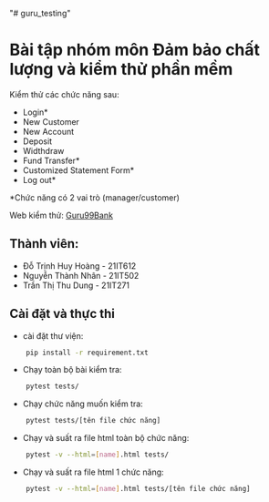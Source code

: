 "# guru_testing" 
# Bài tập nhóm môn Đảm bảo chất lượng và kiểm thử phần mềm

Kiểm thử các chức năng sau:
- Login*
- New Customer
- New Account
- Deposit
- Widthdraw
- Fund Transfer*
- Customized Statement Form*
- Log out*

*Chức năng có 2 vai trò (manager/customer)

Web kiểm thử: [Guru99Bank](http://www.demo.guru99.com/V4/)

## Thành viên:
- Đỗ Trịnh Huy Hoàng - 21IT612
- Nguyễn Thành Nhân - 21IT502
- Trần Thị Thu Dung - 21IT271

## Cài đặt và thực thi
- cài đặt thư viện: 
```bash
    pip install -r requirement.txt
```
- Chạy toàn bộ bài kiểm tra: 
```bash
    pytest tests/
```
- Chạy chức năng muốn kiểm tra:
```bash
    pytest tests/[tên file chức năng]
```
- Chạy và suất ra file html toàn bộ chức năng:
```bash
    pytest -v --html=[name].html tests/
```
- Chạy và suất ra file html 1 chức năng:
```bash
    pytest -v --html=[name].html tests/[tên file chức năng]
```



